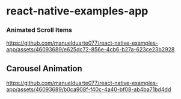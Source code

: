 # react-native-examples-app

### Animated Scroll Items
https://github.com/manuelduarte077/react-native-examples-app/assets/46093689/e625dc72-856e-4cb6-b27a-623ce23b2928

## Carousel Animation


https://github.com/manuelduarte077/react-native-examples-app/assets/46093689/b0ca908f-f40c-4a40-bf08-ab4ba71bd4dd


